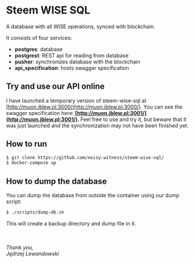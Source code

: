 # Steem WISE SQL
A database with all WISE operations, synced with blockchain.

It consists of four services: 
- **postgres**: database
- **postgrest**: REST api for reading from database
- **pusher**: synchronizes database with the blockchain
- **api_specification**: hosts swagger specification

## Try and use our API online
I have launched a temporary version of steem-wise-sql at [http://muon.jblew.pl:3000/(http://muon.jblew.pl:3000/). You can see the swagger specification here: **[http://muon.jblew.pl:3001/](http://muon.jblew.pl:3001/)**. Feel free to use and try it, but beware that it was just launched and the synchronization may not have been finished yet.

## How to run

```bash
$ git clone https://github.com/noisy-witness/steem-wise-sql/
$ docker-compose up
```

## How to dump the database

You can dump the database from outside the container using our dump script:

```bash
$ ./scripts/dump-db.sh
```
This will create a backup directory and dump file in it.


<br /><br />
_Thank you,<br />
Jędrzej Lewandowski_
